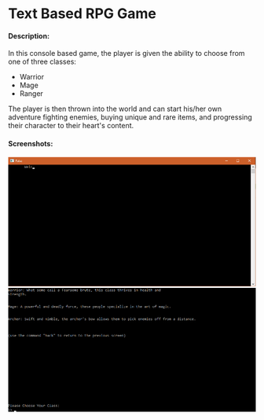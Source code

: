 # Text Based RPG Game

#### Description:

In this console based game, the player is given the ability to choose from one of three classes:

* Warrior
* Mage
* Ranger

The player is then thrown into the world and can start his/her own adventure fighting enemies, buying unique and rare items, and progressing their character to their heart's content.

#### Screenshots:

![alt text](https://github.com/BlazeXenon/Text-Based-RPG-Game/blob/master/intro.gif "Introduction Animation")
![alt text](https://github.com/BlazeXenon/Text-Based-RPG-Game/blob/master/classselection.png "Class Selection")
